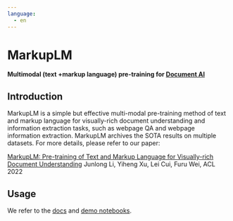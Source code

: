 ```yaml
---
language: 
  - en
---
```


# MarkupLM

**Multimodal (text +markup language) pre-training for [Document AI](https://www.microsoft.com/en-us/research/project/document-ai/)**

## Introduction

MarkupLM is a simple but effective multi-modal pre-training method of text and markup language for visually-rich document understanding and information extraction tasks, such as webpage QA and webpage information extraction. MarkupLM archives the SOTA results on multiple datasets. For more details, please refer to our paper:

[MarkupLM: Pre-training of Text and Markup Language for Visually-rich Document Understanding](https://arxiv.org/abs/2110.08518)  Junlong Li, Yiheng Xu, Lei Cui, Furu Wei, ACL 2022

## Usage

We refer to the [docs](https://huggingface.co/docs/transformers/main/en/model_doc/markuplm) and [demo notebooks](https://github.com/NielsRogge/Transformers-Tutorials/tree/master/MarkupLM).